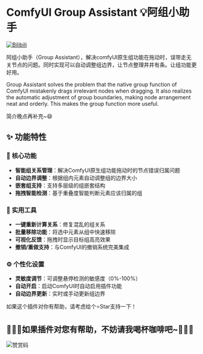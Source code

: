 # ComfyUI Group Assistant 💡阿组小助手

[![Bilibili](https://img.shields.io/badge/-%E6%8F%92%E4%BB%B6%E4%BB%8B%E7%BB%8D-blue?logo=bilibili&logoColor=%23E1E1E&labelColor=%23E1E1E2&color=%2307A3D7)](https://space.bilibili.com/520680644)


阿组小助手（Group Assistant），解决comfyUI原生组功能在拖动时，误带走无关节点的问题。同时实现可以自动调整组边界，让节点整理井井有条。让组功能更好用。

Group Assistant solves the problem that the native group function of ComfyUI mistakenly drags irrelevant nodes when dragging. It also realizes the automatic adjustment of group boundaries, making node arrangement neat and orderly. This makes the group function more useful.

简介晚点再补充~😄


## ✨ 功能特性

### 🎯 核心功能
- **智能组关系管理**：解决ComfyUI原生组功能拖动时的节点错误归属问题
- **自动边界调整**：根据组内元素自动调整组的边界大小
- **嵌套组支持**：支持多层级的组嵌套结构
- **拖拽智能检测**：基于重叠度智能判断元素应该归属的组

### 🔧 实用工具
- **一键重新计算关系**：修复混乱的组关系
- **批量移除功能**：将选中元素从组中快速移除
- **可视化反馈**：拖拽时显示目标组高亮效果
- **撤销/重做支持**：与ComfyUI的撤销系统完美集成

### ⚙️ 个性化设置
- **灵敏度调节**：可调整悬停检测的敏感度（0%-100%）
- **自动开启**：启动ComfyUI时自动启用插件功能
- **自动边界更新**：实时或手动更新组边界


如果这个插件对你有帮助，请考虑给个⭐Star支持一下！





## 🫰🏻💖如果插件对您有帮助，不妨请我喝杯咖啡吧~💖🫰🏻


![赞赏码](https://github.com/user-attachments/assets/3072ba94-a910-4b32-a874-0aed0662a02f)
